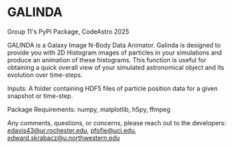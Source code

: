 # GALINDA
Group 11's PyPI Package, CodeAstro 2025

GALINDA is a Galaxy Image N-Body Data Animator. Galinda is designed to provide you with 2D Histogram images of particles in your simulations and produce an animation of these histograms. This function is useful for obtaining a quick overall view of your simulated astronomical object and its evolution over time-steps.

Inputs: A folder containing HDF5 files of particle position data for a given snapshot or time-step. 

Package Requirements: numpy, matplotlib, h5py, ffmpeg

Any comments, questions, or concerns, please reach out to the developers: edavis43@ur.rochester.edu, pfofie@uci.edu, edward.skrabacz@u.northwestern.edu
